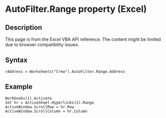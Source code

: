 # AutoFilter.Range property (Excel)

## Description
This page is from the Excel VBA API reference. The content might be limited due to browser compatibility issues.

## Syntax
```vba
rAddress = Worksheets("Crew").AutoFilter.Range.Address
```

## Example
```vba
Workbooks(1).Activate 
Set hr = ActiveSheet.Hyperlinks(1).Range 
ActiveWindow.ScrollRow = hr.Row 
ActiveWindow.ScrollColumn = hr.Column
```

